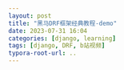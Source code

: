 ```yaml
---
layout: post
title: "黑马DRF框架经典教程-demo"
date: 2023-07-31 16:04
categories: [django, learning]
tags: [django, DRF, b站视频]
typora-root-url: ..
---
```








